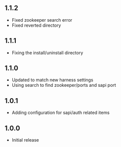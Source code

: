 ## 1.1.2
* Fixed zookeeper search error
* Fixed reverted directory

## 1.1.1
* Fixing the install/uninstall directory

## 1.1.0
* Updated to match new harness settings
* Using search to find zookeeper/ports and sapi port
 
## 1.0.1
* Adding configuration for sapi/auth related items

## 1.0.0
* Initial release
